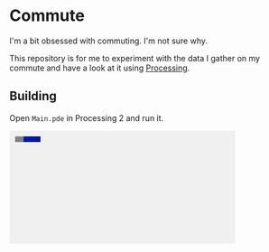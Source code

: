 # Commute

I'm a bit obsessed with commuting. I'm not sure why.

This repository is for me to experiment with the data I gather on my commute
and have a look at it using [Processing][processing].

[processing]: https://processing.org/

## Building

Open `Main.pde` in Processing 2 and run it.

![Example output](output/example.png)
